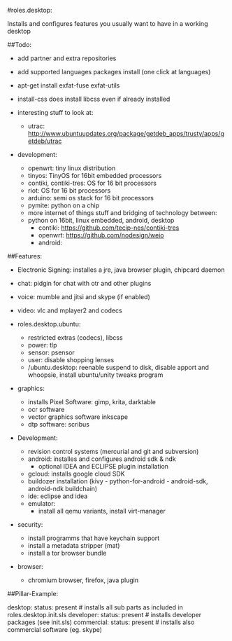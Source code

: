 #roles.desktop: 

Installs and configures features you usually want to have in a working desktop

##Todo:
 * add partner and extra repositories
 * add supported languages packages install (one click at languages)
 * apt-get install exfat-fuse exfat-utils
 * install-css does install libcss even if already installed

 * interesting stuff to look at:
   * utrac: http://www.ubuntuupdates.org/package/getdeb_apps/trusty/apps/getdeb/utrac

 * development:
   * openwrt: tiny linux distribution
   * tinyos: TinyOS for 16bit embedded processors
   * contiki, contiki-tres: OS for 16 bit processors
   * riot: OS for 16 bit processors
   * arduino: semi os stack for 16 bit processors
   * pymite: python on a chip
   * more internet of things stuff and bridging of technology between:
    *  python on 16bit, linux embedded, android, desktop 
       * contiki: https://github.com/tecip-nes/contiki-tres
       * openwrt: https://github.com/nodesign/weio
       * android: 

##Features:

  * Electronic Signing: installes a jre, java browser plugin, chipcard daemon

  * chat: pidgin for chat with otr and other plugins

  * voice: mumble and jitsi and skype (if enabled)
  * video: vlc and mplayer2 and codecs

  * roles.desktop.ubuntu:
    * restricted extras (codecs), libcss
    * power:  tlp
    * sensor: psensor
    * user: disable shopping lenses
    * /ubuntu.desktop: reenable suspend to disk, disable apport and whoopsie, install ubuntu/unity tweaks program

  * graphics:
    * installs Pixel Software: gimp, krita, darktable
    * ocr software
    * vector graphics software inkscape
    * dtp software: scribus

  * Development:
    * revision control systems (mercurial and git and subversion)
    * android: installes and configures android sdk & ndk
      * optional IDEA and ECLIPSE plugin installation
    * gcloud: installs google cloud SDK
    * buildozer installation (kivy - python-for-android - android-sdk, android-ndk buildchain)
    * ide: eclipse and idea
    * emulator:
      * install all qemu variants, install virt-manager

  * security:
    * install programms that have keychain support
    * install a metadata stripper (mat)
    * install a tor browser bundle

  * browser:
    * chromium browser, firefox, java plugin

##Pillar-Example:

desktop:
  status: present # installs all sub parts as included in roles.desktop.init.sls
  developer: status: present # installs developer packages (see init.sls)
  commercial: status: present # installs also commercial software (eg. skype)
